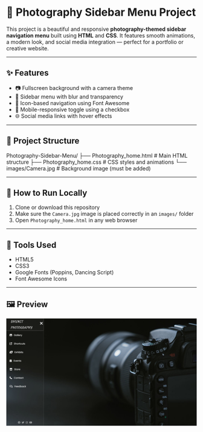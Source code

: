 # 📸 Photography Sidebar Menu Project

This project is a beautiful and responsive **photography-themed sidebar navigation menu** built using **HTML** and **CSS**. It features smooth animations, a modern look, and social media integration — perfect for a portfolio or creative website.

---

## ✨ Features

- 📷 Fullscreen background with a camera theme
- 🎨 Sidebar menu with blur and transparency
- 🎵 Icon-based navigation using Font Awesome
- 📱 Mobile-responsive toggle using a checkbox
- 🌐 Social media links with hover effects

---

## 📁 Project Structure
Photography-Sidebar-Menu/
├── Photography_home.html # Main HTML structure
├── Photography_home.css # CSS styles and animations
└── images/Camera.jpg # Background image (must be added)

---

## 🚀 How to Run Locally

1. Clone or download this repository
2. Make sure the `Camera.jpg` image is placed correctly in an `images/` folder
3. Open `Photography_home.html` in any web browser

---

## 🔧 Tools Used

- HTML5
- CSS3
- Google Fonts (Poppins, Dancing Script)
- Font Awesome Icons

---

## 🖼️ Preview

![Preview](https://raw.githubusercontent.com/SoyamKayasth/Photography-Sidebar-Menu/625294872f933e16465df5bd1aa869359d5c0636/preview-of-home-page.png)
